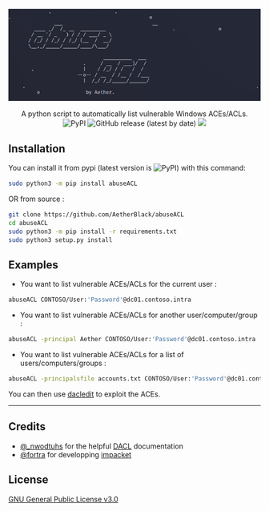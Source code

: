 ![](./.github/banner.png)

<p align="center">
    A python script to automatically list vulnerable Windows ACEs/ACLs.
    <br>
    <img alt="PyPI" src="https://img.shields.io/pypi/v/abuseACL">
    <img alt="GitHub release (latest by date)" src="https://img.shields.io/github/v/release/AetherBlack/abuseACL">
    <a href="https://twitter.com/intent/follow?screen_name=san__yohan" title="Follow"><img src="https://img.shields.io/twitter/follow/san__yohan?label=AetherBlack&style=social"></a>
    <br>
</p>

## Installation

You can install it from pypi (latest version is <img alt="PyPI" src="https://img.shields.io/pypi/v/abuseACL">) with this command:

```bash
sudo python3 -m pip install abuseACL
```

OR from source :

```bash
git clone https://github.com/AetherBlack/abuseACL
cd abuseACL
sudo python3 -m pip install -r requirements.txt
sudo python3 setup.py install
```

## Examples

- You want to list vulnerable ACEs/ACLs for the current user :

```bash
abuseACL CONTOSO/User:'Password'@dc01.contoso.intra
```

- You want to list vulnerable ACEs/ACLs for another user/computer/group :

```bash
abuseACL -principal Aether CONTOSO/User:'Password'@dc01.contoso.intra
```

- You want to list vulnerable ACEs/ACLs for a list of users/computers/groups :

```bash
abuseACL -principalsfile accounts.txt CONTOSO/User:'Password'@dc01.contoso.intra
```

You can then use [dacledit](https://github.com/ThePorgs/impacket/blob/master/examples/dacledit.py) to exploit the ACEs.

---

## Credits

- [@_nwodtuhs](https://twitter.com/_nwodtuhs) for the helpful [DACL](https://www.thehacker.recipes/a-d/movement/dacl) documentation
- [@fortra](https://github.com/fortra/) for developping [impacket](https://github.com/fortra/impacket)

## License

[GNU General Public License v3.0](./LICENSE)
